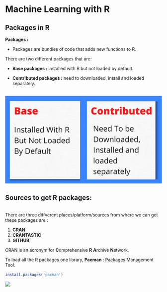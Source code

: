 # Machine Learning with R

## Packages in R

**Packages :** 

- Packages are bundles of code that adds new functions to R.

There are two different packages that are:

- **Base packages :** installed with R but not loaded by default.

- **Contributed packages :** need to downloaded, install and loaded separately.
<br><br>

![Type of packages image](./files/images/1_packages_types.png)

## Sources to get R packages: 
<br>
There are three diffverent places/platform/sources from where we can get these packages are :

1. **CRAN**
2. **CRANTASTIC**
3. **GITHUB**

CRAN is an acronym for **C**omprehensive **R** **A**rchive **N**etwork.

To load all the R packages one library, **Pacman** : Packages Management Tool.

```R
install.packages('pacman')
```

![](./files/images/2_installing_package_pacman.gif)

